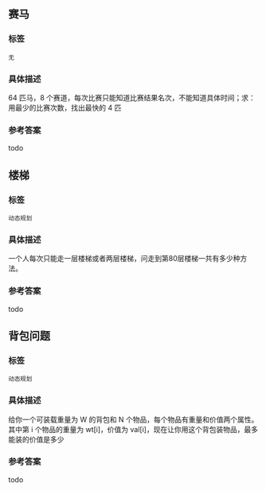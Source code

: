 ## 赛马
### 标签
`无`
### 具体描述
64 匹马，8 个赛道，每次比赛只能知道比赛结果名次，不能知道具体时间；求：用最少的比赛次数，找出最快的 4 匹
### 参考答案
todo


## 楼梯
### 标签
`动态规划`
### 具体描述
一个人每次只能走一层楼梯或者两层楼梯，问走到第80层楼梯一共有多少种方法。
### 参考答案
todo


## 背包问题
### 标签
`动态规划`
### 具体描述
给你一个可装载重量为 W 的背包和 N 个物品，每个物品有重量和价值两个属性。其中第 i 个物品的重量为 wt[i]，价值为 val[i]，现在让你用这个背包装物品，最多能装的价值是多少
### 参考答案
todo
